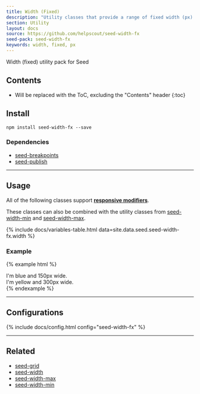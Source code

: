 ```yaml
---
title: Width (Fixed)
description: "Utility classes that provide a range of fixed width (px) sizes."
section: Utility
layout: docs
source: https://github.com/helpscout/seed-width-fx
seed-pack: seed-width-fx
keywords: width, fixed, px
---
```


Width (fixed) utility pack for Seed

## Contents

* Will be replaced with the ToC, excluding the "Contents" header
{:toc}

## Install

```
npm install seed-width-fx --save
```


### Dependencies

* [seed-breakpoints](/seed/packs/seed-breakpoints)
* [seed-publish](/seed/packs/seed-publish)



---



## Usage

All of the following classes support **[responsive modifiers](/seed/packs/seed-breakpoints/#responsive-modifiers)**.

These classes can also be combined with the utility classes from [seed-width-min](/seed/packs/seed-width-min) and [seed-width-max](/seed/packs/seed-width-max).

{% include docs/variables-table.html data=site.data.seed.seed-width-fx.width %}


### Example

{% example html %}
<div class="u-width-fx-3 t-bg-blue-200">
  I'm blue and 150px wide.
</div>
<div class="u-width-fx-6 t-bg-yellow-200">
  I'm yellow and 300px wide.
</div>
{% endexample %}



---



## Configurations

{% include docs/config.html config="seed-width-fx" %}



---



## Related

* [seed-grid](/seed/packs/seed-grid)
* [seed-width](/seed/packs/seed-width)
* [seed-width-max](/seed/packs/seed-width-max)
* [seed-width-min](/seed/packs/seed-width-min)
